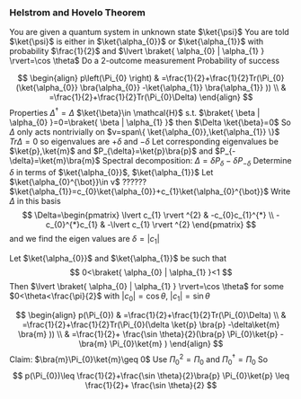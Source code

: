### Helstrom and Hovelo Theorem
You are given a quantum system in unknown state $\ket{\psi}$
You are told $\ket{\psi}$ is either in $\ket{\alpha_{0}}$ or $\ket{\alpha_{1}}$ with probability $\frac{1}{2}$
and $\lvert \braket{ \alpha_{0} | \alpha_{1} } \rvert=\cos \theta$
Do a 2-outcome measurement
Probability of success

$$
\begin{align}
p\left(\Pi_{0} \right) & =\frac{1}{2}+\frac{1}{2}Tr(\Pi_{0}(\ket{\alpha_{0}} \bra{\alpha_{0}} -\ket{\alpha_{1}} \bra{\alpha_{1}} )) \\
 & =\frac{1}{2}+\frac{1}{2}Tr(\Pi_{0}\Delta)
\end{align}
$$
Properties 
$\Delta ^{\dagger}=\Delta$
$\ket{\beta}\in \mathcal{H}$ s.t. $\braket{ \beta | \alpha_{0} }=0=\braket{ \beta | \alpha_{1} }$
then $\Delta \ket{\beta}=0$
So $\Delta$ only acts nontrivially on $v=span\{ \ket{\alpha_{0}},\ket{\alpha_{1}} \}$
$Tr\Delta=0$ so eigenvalues are $+\delta$ and $-\delta$
Let corresponding eigenvalues be $\ket{p},\ket{m}$ and $P_{\delta}=\ket{p}\bra{p}$ and $P_{-\delta}=\ket{m}\bra{m}$
Spectral decomposition: $\Delta=\delta P_{\delta}-\delta P_{-\delta}$
Determine $\delta$ in terms of $\ket{\alpha_{0}}$, $\ket{\alpha_{1}}$
Let $\ket{\alpha_{0}^{\bot}}\in v$ ??????
$\ket{\alpha_{1}}=c_{0}\ket{\alpha_{0}}+c_{1}\ket{\alpha_{0}^{\bot}}$
Write $\Delta$ in this basis
$$
\Delta=\begin{pmatrix}
\lvert c_{1} \rvert ^{2} & -c_{0}c_{1}^{*} \\
-c_{0}^{*}c_{1} & -\lvert c_{1} \rvert ^{2}
\end{pmatrix}
$$
and we find the eigen values are $\delta=\lvert c_{1} \rvert$

Let $\ket{\alpha_{0}}$ and $\ket{\alpha_{1}}$ be such that
$$
0<\braket{ \alpha_{0} | \alpha_{1} }<1
$$
Then $\lvert \braket{ \alpha_{0} | \alpha_{1} } \rvert=\cos \theta$ for some $0<\theta<\frac{\pi}{2}$
with $\lvert c_{0} \rvert=\cos \theta$, $\lvert c_{1} \rvert=\sin \theta$

$$
\begin{align}
p(\Pi_{0}) & =\frac{1}{2}+\frac{1}{2}Tr(\Pi_{0}\Delta) \\
 & =\frac{1}{2}+\frac{1}{2}Tr(\Pi_{0}(\delta \ket{p} \bra{p} -\delta\ket{m} \bra{m} )) \\
 & =\frac{1}{2}+ \frac{\sin \theta}{2}(\bra{p} \Pi_{0}\ket{p} -\bra{m} \Pi_{0}\ket{m} )
\end{align}
$$
Claim: $\bra{m}\Pi_{0}\ket{m}\geq 0$
Use $\Pi_{0}^{2}=\Pi_{0}$ and $\Pi_{0}^{\dagger}=\Pi_{0}$
So
$$
p(\Pi_{0})\leq \frac{1}{2}+\frac{\sin \theta}{2}\bra{p} \Pi_{0}\ket{p} \leq \frac{1}{2}+ \frac{\sin \theta}{2}
$$

